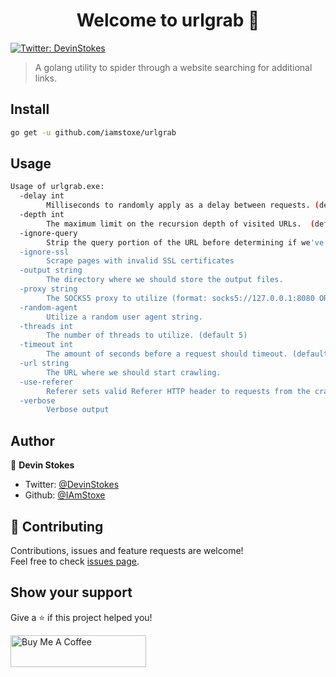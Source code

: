 <h1 align="center">Welcome to urlgrab 👋</h1>
<p>
  <a href="https://twitter.com/DevinStokes" target="_blank">
    <img alt="Twitter: DevinStokes" src="https://img.shields.io/twitter/follow/DevinStokes.svg?style=social" />
  </a>
</p>

> A golang utility to spider through a website searching for additional links.

## Install

```sh
go get -u github.com/iamstoxe/urlgrab
```

## Usage

```sh
Usage of urlgrab.exe:
  -delay int
        Milliseconds to randomly apply as a delay between requests. (default 2000)
  -depth int
        The maximum limit on the recursion depth of visited URLs.  (default 100)
  -ignore-query
        Strip the query portion of the URL before determining if we've visited it yet.
  -ignore-ssl
        Scrape pages with invalid SSL certificates
  -output string
        The directory where we should store the output files.
  -proxy string
        The SOCKS5 proxy to utilize (format: socks5://127.0.0.1:8080 OR http://127.0.0.1:8080). Supply multiple proxies by separating them with a comma.
  -random-agent
        Utilize a random user agent string.
  -threads int
        The number of threads to utilize. (default 5)
  -timeout int
        The amount of seconds before a request should timeout. (default 10)
  -url string
        The URL where we should start crawling.
  -use-referer
        Referer sets valid Referer HTTP header to requests from the crawled URL.
  -verbose
        Verbose output

```

## Author

👤 **Devin Stokes**

* Twitter: [@DevinStokes](https://twitter.com/DevinStokes)
* Github: [@IAmStoxe](https://github.com/IAmStoxe)

## 🤝 Contributing

Contributions, issues and feature requests are welcome!<br />Feel free to check [issues page](https://github.com/IAmStoxe/urlgrab/issue). 

## Show your support

Give a ⭐ if this project helped you!

<a href="https://www.buymeacoffee.com/stoxe" target="_blank"><img src="https://cdn.buymeacoffee.com/buttons/default-white.png" alt="Buy Me A Coffee" style="height: 51px !important;width: 217px !important;" ></a>